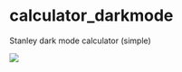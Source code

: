 # calculator_darkmode
Stanley dark mode calculator (simple)

![](https://miro.medium.com/max/1084/1*_EjUjSWbOwByb5IjEP-heA.gif)
